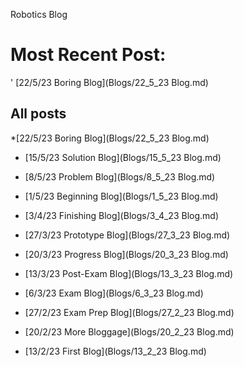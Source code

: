 Robotics Blog

# Most Recent Post:
'
[22/5/23 Boring Blog](Blogs/22_5_23 Blog.md)

## All posts

*[22/5/23 Boring Blog](Blogs/22_5_23 Blog.md)

* [15/5/23 Solution Blog](Blogs/15_5_23 Blog.md)

* [8/5/23 Problem Blog](Blogs/8_5_23 Blog.md)

* [1/5/23 Beginning Blog](Blogs/1_5_23 Blog.md)

* [3/4/23 Finishing Blog](Blogs/3_4_23 Blog.md)

* [27/3/23 Prototype Blog](Blogs/27_3_23 Blog.md)

* [20/3/23 Progress Blog](Blogs/20_3_23 Blog.md)

* [13/3/23 Post-Exam Blog](Blogs/13_3_23 Blog.md)

* [6/3/23 Exam Blog](Blogs/6_3_23 Blog.md)

* [27/2/23 Exam Prep Blog](Blogs/27_2_23 Blog.md)

* [20/2/23 More Bloggage](Blogs/20_2_23 Blog.md)

* [13/2/23 First Blog](Blogs/13_2_23 Blog.md)